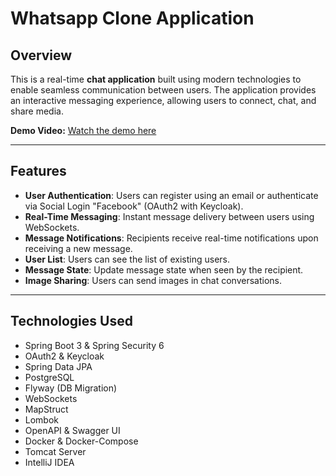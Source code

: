 # Whatsapp Clone Application

## Overview

This is a real-time **chat application** built using modern technologies to enable seamless communication between users. The application provides an interactive messaging experience, allowing users to connect, chat, and share media.

**Demo Video:** [Watch the demo here](https://drive.google.com/file/d/1QbyW3_EBqrYmLtLtWJAhp1OvEeou81Zv/view?usp=sharing)

---

## Features

- **User Authentication**: Users can register using an email or authenticate via Social Login "Facebook" (OAuth2 with Keycloak).
- **Real-Time Messaging**: Instant message delivery between users using WebSockets.
- **Message Notifications**: Recipients receive real-time notifications upon receiving a new message.
- **User List**: Users can see the list of existing users.
- **Message State**: Update message state when seen by the recipient.
- **Image Sharing**: Users can send images in chat conversations.

---

## Technologies Used
- Spring Boot 3 & Spring Security 6
- OAuth2 & Keycloak
- Spring Data JPA
- PostgreSQL
- Flyway (DB Migration)
- WebSockets
- MapStruct
- Lombok
- OpenAPI & Swagger UI
- Docker & Docker-Compose
- Tomcat Server
- IntelliJ IDEA